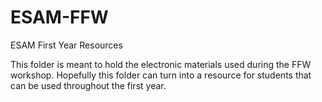 ESAM-FFW
========

ESAM First Year Resources

This folder is meant to hold the electronic materials used during the FFW workshop. Hopefully this folder can turn into a resource for students that can be used throughout the first year.
